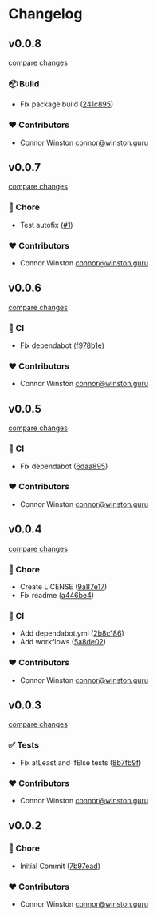 # Changelog


## v0.0.8

[compare changes](https://github.com/calytra/orization/compare/v0.0.7...v0.0.8)

### 📦 Build

- Fix package build ([241c895](https://github.com/calytra/orization/commit/241c895))

### ❤️ Contributors

- Connor Winston <connor@winston.guru>

## v0.0.7

[compare changes](https://github.com/calytra/orization/compare/v0.0.6...v0.0.7)

### 🏡 Chore

- Test autofix ([#1](https://github.com/calytra/orization/pull/1))

### ❤️ Contributors

- Connor Winston <connor@winston.guru>

## v0.0.6

[compare changes](https://github.com/calytra/orization/compare/v0.0.5...v0.0.6)

### 🤖 CI

- Fix dependabot ([f978b1e](https://github.com/calytra/orization/commit/f978b1e))

### ❤️ Contributors

- Connor Winston <connor@winston.guru>

## v0.0.5

[compare changes](https://github.com/calytra/orization/compare/v0.0.4...v0.0.5)

### 🤖 CI

- Fix dependabot ([6daa895](https://github.com/calytra/orization/commit/6daa895))

### ❤️ Contributors

- Connor Winston <connor@winston.guru>

## v0.0.4

[compare changes](https://github.com/calytra/orization/compare/v0.0.3...v0.0.4)

### 🏡 Chore

- Create LICENSE ([9a87e17](https://github.com/calytra/orization/commit/9a87e17))
- Fix readme ([a446be4](https://github.com/calytra/orization/commit/a446be4))

### 🤖 CI

- Add dependabot.yml ([2b8c186](https://github.com/calytra/orization/commit/2b8c186))
- Add workflows ([5a8de02](https://github.com/calytra/orization/commit/5a8de02))

### ❤️ Contributors

- Connor Winston <connor@winston.guru>

## v0.0.3

[compare changes](https://github.com/calytra/orization/compare/v0.0.2...v0.0.3)

### ✅ Tests

- Fix atLeast and ifElse tests ([8b7fb9f](https://github.com/calytra/orization/commit/8b7fb9f))

### ❤️ Contributors

- Connor Winston <connor@winston.guru>

## v0.0.2


### 🏡 Chore

- Initial Commit ([7b97ead](https://github.com/calytra/orization/commit/7b97ead))

### ❤️ Contributors

- Connor Winston <connor@winston.guru>

